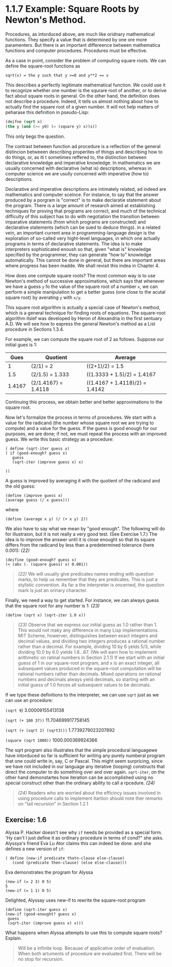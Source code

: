 # 1.1.7 Example: Square Roots by Newton's Method.

Procedures, as intorduced above, are much like oridnary mathematical functions. They specify a value that is determined by one ore more paramenters. But there is an important differeence between mathematica functions and computer procedures. Procedures must be effective.

As a case in point, consider the problem of computing square roots. We can define the square-root functions as

`sqrt(x) = the y such that y >=0 and y**2 == x`

This describes a perfectly legitimate mathematical function. We could use it to recognize whether one number is the squrare root of another, or to derive fact about square roots in general. On the other hand, the definition does not describe a procedure. Indeed, it tells us almost nothing about how to actually find the square root of a given number. It will not help matters of peharase this definition in pseudo-Lisp:

```lisp
(deifne (sqrt x)
(the y (and (>= y0) (= (square y) x))s))
```

This only begs the question.

The contrast between function ad procedure is a reflection of the general distincion betweeen describing properites of things and describing how to do things, or, as iti t sometimes reffered to, the distinction between declarative knowledge and imperative knowledge. In mathematics we are usually concerned with declarative (what is) descriptions, whereas in computer science we are usully concerned with imperative (how to) descriptions.

Declarative and imperative descriptions are intimately related, ad indeed are mathematics and computer sceince. For instance, to say that the answer produced by a porgram is "correct" is to make declaratie statement about the program. There is a large amount of research aimed at establishing techniques for proving that programs are correct, and much of the technical difficulty of this subject has to do with negotiation the transition between imparative statements (from which programs are constructed) and declarative statements (which can be sued to deduce things). in a related vein, an important current area in programming-language design is the exploration of so-called very hight-level languages, in which one actually programs in terms of declarative statements. The idea is to make interpreters sophisticated enoush so that, given "what is" knowledge specified by the programmer, they can generate "how to" knowledge automatically. This cannot be done in general, but there are important areas where progress has been madde. We shall revisit this indea in Chapter 4.



How does one compute square roots? The most common way is to use Newton's method of successive approximations, which says  that whenever we have a guess `y` fo  the value of the square root of a number `x`, we can perform a simple manipulation to get a better guess (one close to the acutal square root) by averating `y` with `x/y`.

This square root algorithm is actually a special case of Newton's method, which is a general technique for finding roots of equations. The square-root algorithm itslef was developed by Heron of Alexandria in the first sentuary A.D. We will see how to eapress the general Newton's method as a List procedure in Sections 1.3.4.

For example, we can compute the square root of 2 as follows. Suppose our initial gues is 1:

 Gues | Quotient | Average 
 --- | --- | ---
 1 | (2/1) = 2 | ((2+1)/2) = 1.5
 1.5 | (2/1.5) = 1.333 | ((1.3333 + 1.5)/2) = 1.4167
 1.4167 | (2/1.4167) = 1.4118 | ((1.4167 + 1.4118)/2) = 1.4142

 Continuing this process, we obtain better and better approximations to the square root.

 Now let's formalize the process in terms of procedures. We start with a value for the radicand (the number whose square root we are trying to compute) and a value for the guess. If the guess is good enough for our purposes, we are done; if not, we must repeat the process with an improved guess. We write this basic strategy as a procedure:

 ```Lisp
 ( define (sqrt-iter guess x)
 ( if (good-enough? guess x) 
    guess
    (sqrt-iter (improve guess x) x)

 ))
 ```

A guess is improved by averaging it with the quotient of the radicand and the old guess:

```Lisp
(define (improve guess x)
(average guess (/ x guess)))
```

where

```Lisp
(define (average x y) (/ (+ x y) 2))
```

We also have to say what we mean by "good enough". The following will do for illustraion, but it is not really a very good test. (See Exercise 1.7.) The idea is to improve the answer until it is close enought so that its square differs from the radicand by less than a predetermined tolerance (here 0.001): *(22)*

```Lisp
(deifine (good-enough? guess x)
(< (abs (- (square guess) x) 0.001))
```

> *(22)* We will usually give predicates names ending with question marks, to help us remember that they are predicates. This is just a stylistic convention. As far a the interpreter is oncerned, the question mark is just an orinary character.

Finally, we need a way to get started. For instance, we can always guess that the square root for any number is 1: *(23)*

```Lisp
(define (sqrt x) (sqrt-iter 1.0 x))
```

> *(23)* Observe that we express our initial guess as 1.0 rather than 1. This would not maky any difference in many Lisp implementations. MIT Scheme, howerver, distinguishes between exact integers and decimal values, and dividing two integers produces a rational number rather than a decimal. For example, dividing 10 by 6 yelds 5/3, while dividing 10.0 by 6.0 yields 1.6...67. (We will earn how to implement arithmetic on ratinal numbers in Section 2.1.1) If we start with an initial guess of 1 in our square-root program, and x is an exact integer, all subsequent values produced in the square-root computation will be rational numbers rather than decimals. Mixed operations on rational numbers and decimals always yield decimals, so starting with an initial guess of 1.0 forces all subsequent values to be decimals.

If we type these definitions to the interpreter, we can use `sqrt` just as we can use an procedure:

`(sqrt 9`)
3.00009155413138

`(sqrt (+ 100 37))`
11.704699917758145

`(sqrt (+ (sqrt 2) (sqrt3)))`
1.7739279023207892

`(square (sqrt 1000))`
1000.000369924366

The sqrt program also illustrates that the simple procedural languagewe have intorduced so far is sufficient for writing any purely numberal program that one could write in, say, C or Pascal. This might seem surpricing, since we have not included in our language any iterative (looping) constructs that direct the computer to do something over and over again. `sqrt-iter`, on the other hand demonstartes how iteration can be accomplished using no special construct other than the ordinary ability to call a rpcedure. *(24)*

> *(24)* Readers who are worried about the efficincy issues involved in using procedure calls to implement itartion should note ther remarks on "tail recursion" in Section 1.2.1

## Exercise: 1.6

Alyssa P. Hacker doesn't see why `if` needs be provided as a special form. 'Hy can't I just define it as ordinary procedure in terms of cond?" she asks. Alyssya's friend Eva Lu Ator claims this can indeed be done. and she defines a new version of `if`:

```Lisp
( define (new-if predicate thatn-clause else-clause)
   (cond (predicate then-clause) (else else-clause)))
```

Eva demonstrates the program for Alyssa

```Lisp
(new-if (= 2 3) 0 5)
5
(new-if (= 1 1) 0 5)
```

Delighted, Alyssay uses new-if to rewrite the square-root program

```Lisp
(define (sqrt-iter quess x)
(new-if (good-enought? guess x)
 guess
 (sqrt-iter (improve guess x) x)))
```

What happens when Alyssa attempts to use this to compute square roots? Explain.

> Will be a infinite loop. Because of applicative order of evaluation. When both artuments
of procedure are evaluated first. There will be no stop for recursion.

